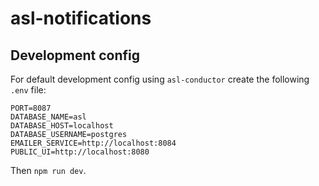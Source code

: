 # asl-notifications

## Development config

For default development config using `asl-conductor` create the following `.env` file:

```
PORT=8087
DATABASE_NAME=asl
DATABASE_HOST=localhost
DATABASE_USERNAME=postgres
EMAILER_SERVICE=http://localhost:8084
PUBLIC_UI=http://localhost:8080
```

Then `npm run dev`.
